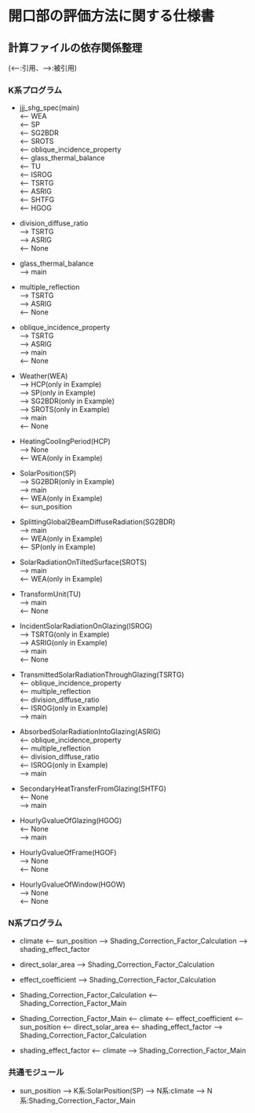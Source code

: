 # 開口部の評価方法に関する仕様書

## 計算ファイルの依存関係整理
(<--:引用、-->:被引用)  

### K系プログラム

* jjj_shg_spec(main)  
<-- WEA  
<-- SP  
<-- SG2BDR  
<-- SROTS  
<-- oblique_incidence_property  
<-- glass_thermal_balance  
<-- TU  
<-- ISROG  
<-- TSRTG  
<-- ASRIG  
<-- SHTFG  
<-- HGOG  

* division_diffuse_ratio  
--> TSRTG  
--> ASRIG   
<-- None  

* glass_thermal_balance  
--> main  

* multiple_reflection  
--> TSRTG  
--> ASRIG  
<-- None  

* oblique_incidence_property  
--> TSRTG  
--> ASRIG  
--> main  
<-- None  

* Weather(WEA)  
--> HCP(only in Example)  
--> SP(only in Example)  
--> SG2BDR(only in Example)  
--> SROTS(only in Example)  
--> main  
<-- None  

* HeatingCoolingPeriod(HCP)  
--> None  
<-- WEA(only in Example)  

* SolarPosition(SP)  
--> SG2BDR(only in Example)  
--> main  
<-- WEA(only in Example)  
<-- sun_position

* SplittingGlobal2BeamDiffuseRadiation(SG2BDR)  
--> main  
<-- WEA(only in Example)  
<-- SP(only in Example)  

* SolarRadiationOnTiltedSurface(SROTS)  
--> main  
<-- WEA(only in Example)  

* TransformUnit(TU)  
--> main  
<-- None  

* IncidentSolarRadiationOnGlazing(ISROG)  
--> TSRTG(only in Example)  
--> ASRIG(only in Example)  
--> main  
<-- None  

* TransmittedSolarRadiationThroughGlazing(TSRTG)  
<-- oblique_incidence_property  
<-- multiple_reflection  
<-- division_diffuse_ratio  
<-- ISROG(only in Example)  
--> main  

* AbsorbedSolarRadiationIntoGlazing(ASRIG)  
<-- oblique_incidence_property  
<-- multiple_reflection  
<-- division_diffuse_ratio  
<-- ISROG(only in Example)  
--> main  

* SecondaryHeatTransferFromGlazing(SHTFG)  
<-- None  
--> main  

* HourlyGvalueOfGlazing(HGOG)  
<-- None  
--> main  

* HourlyGvalueOfFrame(HGOF)  
--> None  
<-- None  

* HourlyGvalueOfWindow(HGOW)  
--> None  
<-- None  

### N系プログラム

* climate
<-- sun_position
--> Shading_Correction_Factor_Calculation
--> shading_effect_factor

* direct_solar_area
--> Shading_Correction_Factor_Calculation

* effect_coefficient
--> Shading_Correction_Factor_Calculation

* Shading_Correction_Factor_Calculation
<-- Shading_Correction_Factor_Main

* Shading_Correction_Factor_Main
<-- climate
<-- effect_coefficient
<-- sun_position
<-- direct_solar_area
<-- shading_effect_factor
--> Shading_Correction_Factor_Calculation

* shading_effect_factor
<-- climate
--> Shading_Correction_Factor_Main

### 共通モジュール

* sun_position
--> K系:SolarPosition(SP)
--> N系:climate
--> N系:Shading_Correction_Factor_Main
